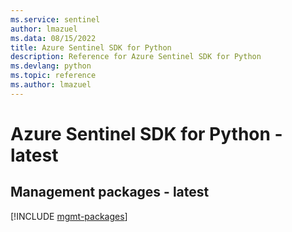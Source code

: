 ```yaml
---
ms.service: sentinel
author: lmazuel
ms.data: 08/15/2022
title: Azure Sentinel SDK for Python
description: Reference for Azure Sentinel SDK for Python
ms.devlang: python
ms.topic: reference
ms.author: lmazuel
---
```

# Azure Sentinel SDK for Python - latest

## Management packages - latest
[!INCLUDE [mgmt-packages](sentinel-mgmt-index.md)]